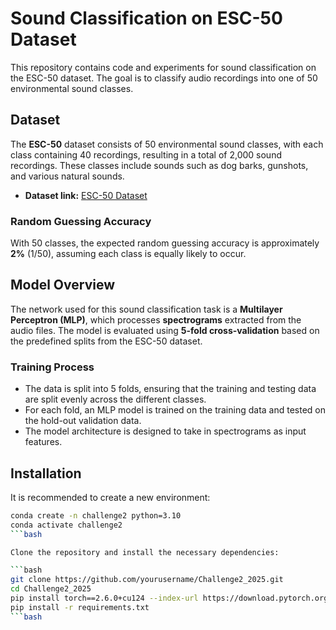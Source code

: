 # Sound Classification on ESC-50 Dataset

This repository contains code and experiments for sound classification on the ESC-50 dataset. The goal is to classify audio recordings into one of 50 environmental sound classes.

## Dataset

The **ESC-50** dataset consists of 50 environmental sound classes, with each class containing 40 recordings, resulting in a total of 2,000 sound recordings. These classes include sounds such as dog barks, gunshots, and various natural sounds.

- **Dataset link:** [ESC-50 Dataset](https://github.com/karoldvl/ESC-50)

### Random Guessing Accuracy

With 50 classes, the expected random guessing accuracy is approximately **2%** (1/50), assuming each class is equally likely to occur.

## Model Overview

The network used for this sound classification task is a **Multilayer Perceptron (MLP)**, which processes **spectrograms** extracted from the audio files. The model is evaluated using **5-fold cross-validation** based on the predefined splits from the ESC-50 dataset.

### Training Process
- The data is split into 5 folds, ensuring that the training and testing data are split evenly across the different classes.
- For each fold, an MLP model is trained on the training data and tested on the hold-out validation data.
- The model architecture is designed to take in spectrograms as input features.

## Installation

It is recommended to create a new environment:

```bash
conda create -n challenge2 python=3.10
conda activate challenge2
```bash

Clone the repository and install the necessary dependencies:

```bash
git clone https://github.com/yourusername/Challenge2_2025.git
cd Challenge2_2025
pip install torch==2.6.0+cu124 --index-url https://download.pytorch.org/whl/cu124
pip install -r requirements.txt
```bash
